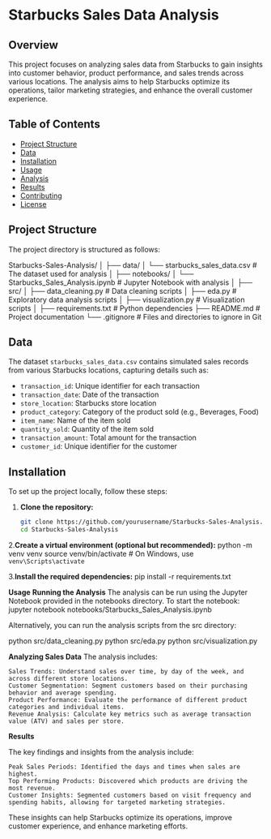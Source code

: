 # Starbucks Sales Data Analysis

## Overview

This project focuses on analyzing sales data from Starbucks to gain insights into customer behavior, product performance, and sales trends across various locations. The analysis aims to help Starbucks optimize its operations, tailor marketing strategies, and enhance the overall customer experience.

## Table of Contents

- [Project Structure](#project-structure)
- [Data](#data)
- [Installation](#installation)
- [Usage](#usage)
- [Analysis](#analysis)
- [Results](#results)
- [Contributing](#contributing)
- [License](#license)

## Project Structure

The project directory is structured as follows:

Starbucks-Sales-Analysis/
│
├── data/
│ └── starbucks_sales_data.csv # The dataset used for analysis
│
├── notebooks/
│ └── Starbucks_Sales_Analysis.ipynb # Jupyter Notebook with analysis
│
├── src/
│ ├── data_cleaning.py # Data cleaning scripts
│ ├── eda.py # Exploratory data analysis scripts
│ ├── visualization.py # Visualization scripts
│
├── requirements.txt # Python dependencies
├── README.md # Project documentation
└── .gitignore # Files and directories to ignore in Git


## Data

The dataset `starbucks_sales_data.csv` contains simulated sales records from various Starbucks locations, capturing details such as:

- `transaction_id`: Unique identifier for each transaction
- `transaction_date`: Date of the transaction
- `store_location`: Starbucks store location
- `product_category`: Category of the product sold (e.g., Beverages, Food)
- `item_name`: Name of the item sold
- `quantity_sold`: Quantity of the item sold
- `transaction_amount`: Total amount for the transaction
- `customer_id`: Unique identifier for the customer

## Installation

To set up the project locally, follow these steps:

1. **Clone the repository:**

   ```bash
   git clone https://github.com/yourusername/Starbucks-Sales-Analysis.git
   cd Starbucks-Sales-Analysis

2.**Create a virtual environment (optional but recommended):**
python -m venv venv
source venv/bin/activate  # On Windows, use `venv\Scripts\activate`

3.**Install the required dependencies:**
pip install -r requirements.txt

**Usage**
**Running the Analysis**
The analysis can be run using the Jupyter Notebook provided in the notebooks directory. To start the notebook:
jupyter notebook notebooks/Starbucks_Sales_Analysis.ipynb

Alternatively, you can run the analysis scripts from the src directory:

python src/data_cleaning.py
python src/eda.py
python src/visualization.py

**Analyzing Sales Data**
The analysis includes:

    Sales Trends: Understand sales over time, by day of the week, and across different store locations.
    Customer Segmentation: Segment customers based on their purchasing behavior and average spending.
    Product Performance: Evaluate the performance of different product categories and individual items.
    Revenue Analysis: Calculate key metrics such as average transaction value (ATV) and sales per store.

**Results**

The key findings and insights from the analysis include:

    Peak Sales Periods: Identified the days and times when sales are highest.
    Top Performing Products: Discovered which products are driving the most revenue.
    Customer Insights: Segmented customers based on visit frequency and spending habits, allowing for targeted marketing strategies.

These insights can help Starbucks optimize its operations, improve customer experience, and enhance marketing efforts.



